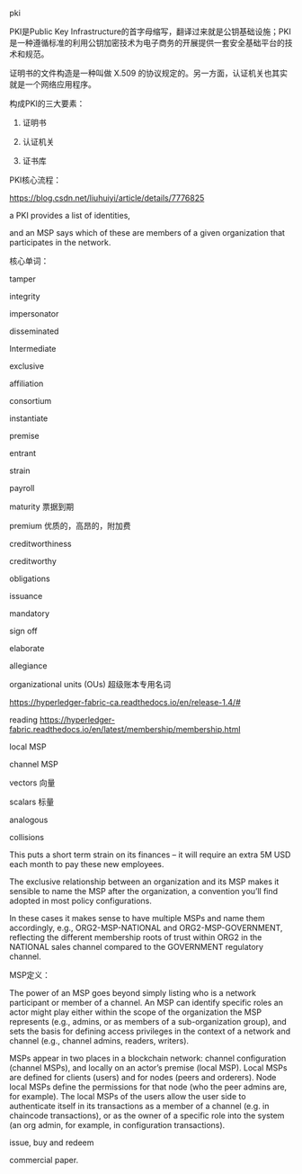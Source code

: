 pki

PKI是Public Key Infrastructure的首字母缩写，翻译过来就是公钥基础设施；PKI是一种遵循标准的利用公钥加密技术为电子商务的开展提供一套安全基础平台的技术和规范。

证明书的文件构造是一种叫做 X.509 的协议规定的。另一方面，认证机关也其实就是一个网络应用程序。

构成PKI的三大要素：

1. 证明书

2. 认证机关

3. 证书库


PKI核心流程： 

https://blog.csdn.net/liuhuiyi/article/details/7776825


a PKI provides a list of identities, 

and an MSP says which of these are members of a given organization that participates in the network.

核心单词：

tamper

integrity

impersonator

disseminated

Intermediate

exclusive

affiliation

consortium

instantiate

premise

entrant

strain

payroll

maturity 票据到期

premium 优质的，高昂的，附加费

creditworthiness

creditworthy

obligations

issuance

mandatory

sign off 

elaborate

allegiance
 
organizational units (OUs) 超级账本专用名词

https://hyperledger-fabric-ca.readthedocs.io/en/release-1.4/#

reading
https://hyperledger-fabric.readthedocs.io/en/latest/membership/membership.html

local MSP

channel MSP

vectors 向量

scalars 标量

analogous

collisions

This puts a short term strain on its finances – it will require an extra 5M USD each month to pay these new employees.

The exclusive relationship between an organization and its MSP makes it sensible to name the MSP after the organization, a convention you’ll find adopted in most policy configurations. 


In these cases it makes sense to have multiple MSPs and name them accordingly, e.g., ORG2-MSP-NATIONAL and ORG2-MSP-GOVERNMENT, reflecting the different membership roots of trust within ORG2 in the NATIONAL sales channel compared to the GOVERNMENT regulatory channel.

MSP定义：

The power of an MSP goes beyond simply listing who is a network participant or member of a channel. An MSP can identify specific roles an actor might play either within the scope of the organization the MSP represents (e.g., admins, or as members of a sub-organization group), and sets the basis for defining access privileges in the context of a network and channel (e.g., channel admins, readers, writers).


MSPs appear in two places in a blockchain network: channel configuration (channel MSPs), and locally on an actor’s premise (local MSP). Local MSPs are defined for clients (users) and for nodes (peers and orderers). Node local MSPs define the permissions for that node (who the peer admins are, for example). The local MSPs of the users allow the user side to authenticate itself in its transactions as a member of a channel (e.g. in chaincode transactions), or as the owner of a specific role into the system (an org admin, for example, in configuration transactions).



issue, buy and redeem 

commercial paper.
